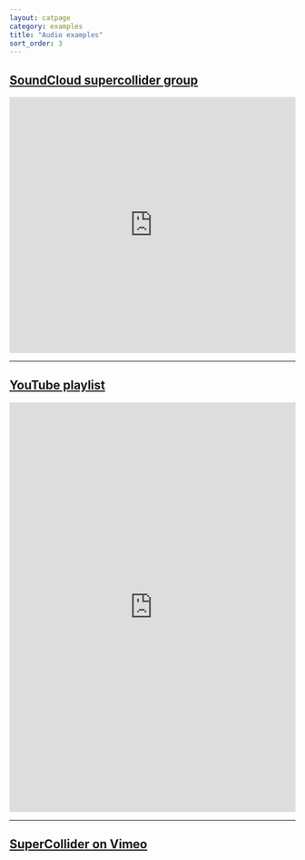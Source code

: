 ```yaml
---
layout: catpage
category: examples
title: "Audio examples"
sort_order: 3
---
```


## [SoundCloud supercollider group](http://soundcloud.com/groups/supercollider)

<iframe width="100%" height="450" scrolling="no" frameborder="no" src="https://w.soundcloud.com/player/?url=http%3A%2F%2Fapi.soundcloud.com%2Fgroups%2F3574">soundcloud</iframe>

<hr />

## <a href="http://www.youtube.com/view_play_list?p=B813D0BDF50705D9">YouTube playlist</a>

<iframe width="100%" height="720" src="http://www.youtube.com/embed/videoseries?list=PLB813D0BDF50705D9" frameborder="0" allowfullscreen="yes">youtube</iframe>

<hr />

## <a href="http://www.vimeo.com/tag:supercollider">SuperCollider on Vimeo</a>
